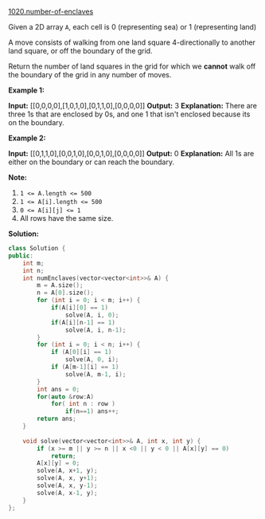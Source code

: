 [1020.number-of-enclaves](https://leetcode.com/problems/number-of-enclaves/)  

Given a 2D array `A`, each cell is 0 (representing sea) or 1 (representing land)

A move consists of walking from one land square 4-directionally to another land square, or off the boundary of the grid.

Return the number of land squares in the grid for which we **cannot** walk off the boundary of the grid in any number of moves.

**Example 1:**

**Input:** \[\[0,0,0,0\],\[1,0,1,0\],\[0,1,1,0\],\[0,0,0,0\]\]
**Output:** 3
**Explanation:** 
There are three 1s that are enclosed by 0s, and one 1 that isn't enclosed because its on the boundary.

**Example 2:**

**Input:** \[\[0,1,1,0\],\[0,0,1,0\],\[0,0,1,0\],\[0,0,0,0\]\]
**Output:** 0
**Explanation:** 
All 1s are either on the boundary or can reach the boundary.

**Note:**

1.  `1 <= A.length <= 500`
2.  `1 <= A[i].length <= 500`
3.  `0 <= A[i][j] <= 1`
4.  All rows have the same size.  



**Solution:**  

```cpp
class Solution {
public:
    int m;
    int n;
    int numEnclaves(vector<vector<int>>& A) {
        m = A.size();
        n = A[0].size();
        for (int i = 0; i < m; i++) {
            if(A[i][0] == 1)
                solve(A, i, 0);
            if(A[i][n-1] == 1)
                solve(A, i, n-1);
        }
        for (int i = 0; i < n; i++) {
            if (A[0][i] == 1)
                solve(A, 0, i);
            if (A[m-1][i] == 1)
                solve(A, m-1, i);
        }
        int ans = 0;
        for(auto &row:A)
            for( int n : row )
                if(n==1) ans++;
        return ans;
    }
    
    void solve(vector<vector<int>>& A, int x, int y) {
        if (x >= m || y >= n || x <0 || y < 0 || A[x][y] == 0)
            return;
        A[x][y] = 0;
        solve(A, x+1, y);
        solve(A, x, y+1);
        solve(A, x, y-1);
        solve(A, x-1, y);
    }
};
```
      